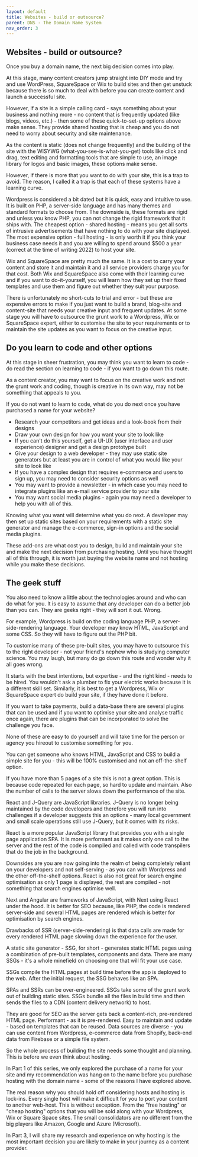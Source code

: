 ```yaml
---
layout: default
title: Websites - build or outsource?
parent: DNS - The Domain Name System
nav_order: 3
---
```


## Websites - build or outsource?

Once you buy a domain name, the next big decision comes into play.

At this stage, many content creators jump straight into DIY mode and try and use WordPress, SquareSpace or Wix to build sites and then get unstuck because there is so much to deal with before you can create content and launch a successful site.

However, if a site is a simple calling card - says something about your business and nothing more - no content that is frequently updated (like blogs, videos, etc.) - then some of these quick-to-set-up options above make sense. They provide shared hosting that is cheap and you do not need to worry about security and site maintenance. 

As the content is static (does not change frequently) and the building of the site with the WISYWG (what-you-see-is-what-you-get) tools like click and drag, text editing and formatting tools that are simple to use, an image library for logos and basic images, these options make sense.

However, if there is more that you want to do with your site, this is a trap to avoid. The reason, I called it a trap is that each of these systems have a learning curve.

Wordpress is considered a bit dated but it is quick, easy and intuitive to use. It is built on PHP, a server-side language and has many themes and standard formats to choose from. The downside is, these formats are rigid and unless you know PHP, you can not change the rigid framework that it ships with. The cheapest option - shared hosting - means you get all sorts of intrusive advertisements that have nothing to do with your site displayed. The most expensive option - full hosting - is only worth it if you think your business case needs it and you are willing to spend around $500 a year (correct at the time of writing 2022) to host your site.

Wix and SquareSpace are pretty much the same. It is a cost to carry your content and store it and maintain it and all service providers charge you for that cost. Both Wix and SquareSpace also come with their learning curve and if you want to do-it-yourself, you will learn how they set up their fixed templates and use them and figure out whether they suit your purpose.

There is unfortunately no short-cuts to trial and error - but these are expensive errors to make if you just want to build a brand, blog-site and content-site that needs your creative input and frequent updates. At some stage you will have to outsource the grunt work to a Wordpress, Wix or SquareSpace expert, either to customise the site to your requirements or to maintain the site updates as you want to focus on the creative input.

## Do you learn to code and other options

At this stage in sheer frustration, you may think you want to learn to code - do read the section on learning to code - if you want to go down this route.

As a content creator, you may want to focus on the creative work and not the grunt work and coding, though is creative in its own way, may not be something that appeals to you.

If you do not want to learn to code, what do you do next once you have purchased a name for your website?

- Research your competitors and get ideas and a look-book from their designs
- Draw your own design for how you want your site to look like
- If you can't do this yourself, get a UI-UX (user interface and user experience) designer and get a design prototype built
- Give your design to a web developer - they may use static site generators but at least you are in control of what you would like your site to look like
- If you have a complex design that requires e-commerce and users to sign up, you may need to consider security options as well
- You may want to provide a newsletter - in which case you may need to integrate plugins like an e-mail service provider to your site
- You may want social media plugins - again you may need a developer to help you with all of this.

Knowing what you want will determine what you do next. A developer may then set up static sites based on your requirements with a static site generator and manage the e-commerce, sign-in options and the social media plugins.

These add-ons are what cost you to design, build and maintain your site and make the next decision from purchasing hosting. Until you have thought all of this through, it is worth just buying the website name and not hosting while you make these decisions.

## The geek stuff

You also need to know a little about the technologies around and who can do what for you. It is easy to assume that any developer can do a better job than you can. They are geeks right - they will sort it out. Wrong.

For example, Wordpress is build on the coding language PHP, a server-side-rendering language. Your developer may know HTML, JavaScript and some CSS. So they will have to figure out the PHP bit.

To customise many of these pre-built sites, you may have to outsource this to the right developer - not your friend's nephew who is studying computer science. You may laugh, but many do go down this route and wonder why it all goes wrong.

It starts with the best intentions, but expertise - and the right kind - needs to be hired. You wouldn't ask a plumber to fix your electric works because it is a different skill set. Similarly, it is best to get a Wordpress, Wix or SquareSpace expert do build your site, if they have done it before.

If you want to take payments, build a data-base there are several plugins that can be used and if you want to optimise your site and analyse traffic once again, there are plugins that can be incorporated to solve the challenge you face.

None of these are easy to do yourself and will take time for the person or agency you hireout to customise something for you. 

You can get someone who knows HTML, JavaScript and CSS to build a simple site for you - this will be 100% customised and not an off-the-shelf option.

If you have more than 5 pages of a site this is not a great option. This is because code repeated for each page, so hard to update and maintain. Also the number of calls to the server slows down the performance of the site.

React and J-Query are JavaScript libraries. J-Query is no longer being maintained by the code developers and therefore you will run into challenges if a developer suggests this an options - many local government and small scale operations still use J-Query, but it comes with its risks.

React is a more popular JavaScript library that provides you with a single page application SPA.  It is more performant as it makes only one call to the server and the rest of the code is compiled and called with code transpilers that do the job in the background.

Downsides are you are now going into the realm of being completely reliant on your developers and not self-serving - as you can with Wordpress and the other off-the-shelf options. React is also not great for search engine optimisation as only 1 page is displayed, the rest are compiled - not something that search engines optimise well.

Next and Angular are frameworks of JavaScript, with Next using React under the hood. It is better for SEO because, like PHP, the code is rendered server-side and several HTML pages are rendered which is better for optimisation by search engines.

Drawbacks of SSR (server-side-rendering) is that data calls are made for every rendered HTML page slowing down the experience for the user.

A static site generator - SSG, for short - generates static HTML pages using a combination of pre-built templates, components and data. There are many SSGs -  it's a whole minefield on choosing one that will fit your use case.

SSGs compile the HTML pages at build time before the app is deployed to the web. After the initial request, the SSG behaves like an SPA.

SPAs and SSRs can be over-engineered. SSGs take some of the grunt work out of building static sites. SSGs bundle all the files in build time and then sends the files to a CDN (content delivery network) to host.

They are good for SEO as the server gets back a content-rich, pre-rendered HTML page. Performant - as it is pre-rendered. Easy to maintain and update - based on templates that can be reused. Data sources are diverse - you can use content from Wordpress, e-commerce data from Shopify, back-end data from Firebase or a simple file system.

So the whole process of building the site needs some thought and planning. This is before we even think about hosting.

In Part 1 of this series, we only explored the purchase of a name for your site and my recommendation was hang on to the name before you purchase hosting with the domain name - some of the reasons I have explored above.

The real reason why you should hold off considering hosts and hosting is lock-ins. Every single host will make it difficult for you to port your content to another web-host. This is without exception. From the "free hosting" or "cheap hosting" options that you will be sold along with your Wordpress, Wix or Square Space sites. The small consolidators are no different from the big players like Amazon, Google and Azure (Microsoft).

In Part 3, I will share my research and experience on why hosting is the most important decision you are likely to make in your journey as a content provider.
